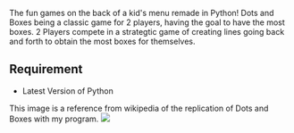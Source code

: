 The fun games on the back of a kid's menu remade in Python! Dots and Boxes being a classic game for 2 players, having the goal to have the most boxes.
2 Players compete in a strategtic game of creating lines going back and forth to obtain the most boxes for themselves.

## Requirement
- Latest Version of Python

This image is a reference from wikipedia of the replication of Dots and Boxes with my program.
<img src="https://upload.wikimedia.org/wikipedia/commons/f/f6/Dotsandlines.jpg"></img>